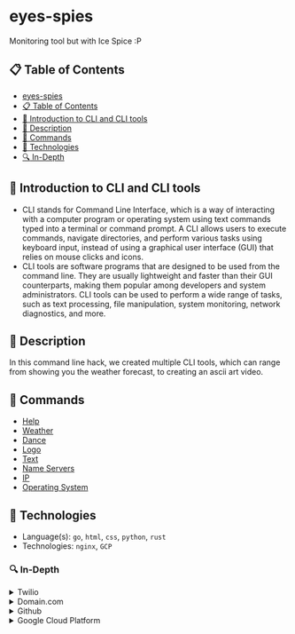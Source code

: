 # eyes-spies
Monitoring tool but with Ice Spice :P

## :clipboard: Table of Contents
- [eyes-spies](https://github.com/gorbe2002/eyes-spies#eyes-spies)
- [:clipboard: Table of Contents](https://github.com/gorbe2002/eyes-spies#clipboard-table-of-contents)
- [:thought_balloon: Introduction to CLI and CLI tools](https://github.com/gorbe2002/eyes-spies#thought_balloon-introduction-to-cli-and-cli-tools)
- [:memo: Description](https://github.com/gorbe2002/eyes-spies#memo-description)
- [:open_book: Commands](https://github.com/gorbe2002/eyes-spies#open_book-commands)
- [:microscope: Technologies](https://github.com/gorbe2002/eyes-spies#microscope-technologies)
- [:mag: In-Depth](https://github.com/gorbe2002/eyes-spies#magnifying_glass_tilted_left-in-depth)

## :thought_balloon: Introduction to CLI and CLI tools
- CLI stands for Command Line Interface, which is a way of interacting with a computer program or operating system using text commands typed into a terminal or command prompt. A CLI allows users to execute commands, navigate directories, and perform various tasks using keyboard input, instead of using a graphical user interface (GUI) that relies on mouse clicks and icons.
- CLI tools are software programs that are designed to be used from the command line. They are usually lightweight and faster than their GUI counterparts, making them popular among developers and system administrators. CLI tools can be used to perform a wide range of tasks, such as text processing, file manipulation, system monitoring, network diagnostics, and more.

## :memo: Description
In this command line hack, we created multiple CLI tools, which can range from showing you the weather forecast, to creating an ascii art video.

## :open_book: Commands
- [Help](https://github.com/gorbe2002/eyes-spies/wiki)
- [Weather](https://github.com/gorbe2002/eyes-spies/wiki)
- [Dance](https://github.com/gorbe2002/eyes-spies/wiki)
- [Logo](https://github.com/gorbe2002/eyes-spies/wiki)
- [Text](https://github.com/gorbe2002/eyes-spies/wiki)
- [Name Servers](https://github.com/gorbe2002/eyes-spies/wiki)
- [IP](https://github.com/gorbe2002/eyes-spies/wiki)
- [Operating System](https://github.com/gorbe2002/eyes-spies/wiki)

## :microscope: Technologies
- Language(s): `go`, `html`, `css`, `python`, `rust`
- Technologies: `nginx`, `GCP`

### :mag: In-Depth
<!-- Twilio -->
<details>
	<summary>Twilio</summary>

- Send SMS

</details>

<!-- Domain.com -->
<details>
	<summary>Domain.com</summary>

- Custom Nameservers to Google Cloud Platform

- Our dope domains: http://espies.tech/ and http://35.209.202.192/. Check them out!

</details>

<!-- Github -->
<details>
	<summary>Github</summary>

- Projects

- Issues

- Code (Source Code)

- CODEOWNERS

- Branch Protections

- Wiki

- Dependency Graph (Exported SBOM to do some analysis)

- CITATIONS

- SECURITY Policy

- Code of Conduct

</details>

<!-- GCP -->
<details>
    <summary>Google Cloud Platform</summary>

- Compute Engine

    - VM Instances

- Network Services

    - Cloud DNS

- IAM & Admin

    - IAM

    - Identity & Organization

    - Service Accounts

- VCP Network

    - IP Addresses

    - Shared VPC

</details>